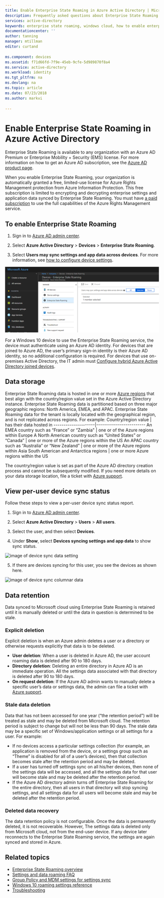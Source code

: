 ```yaml
---
title: Enable Enterprise State Roaming in Azure Active Directory | Microsoft Docs
description: Frequently asked questions about Enterprise State Roaming settings in Windows devices. Enterprise State Roaming provides users with a unified experience across their Windows devices and reduces the time needed for configuring a new device.
services: active-directory
keywords: enterprise state roaming, windows cloud, how to enable enterprise state roaming
documentationcenter: ''
author: tanning
manager: mtillman
editor: curtand

ms.component: devices
ms.assetid: f71d66fd-7f9e-45eb-9cfe-5d989870f8a4
ms.service: active-directory
ms.workload: identity
ms.tgt_pltfrm: na
ms.devlang: na
ms.topic: article
ms.date: 07/23/2018
ms.author: markvi

---
```

# Enable Enterprise State Roaming in Azure Active Directory
Enterprise State Roaming is available to any organization with an Azure AD Premium or Enterprise Mobility + Security
(EMS) license. For more information on how to get an Azure AD subscription, see the [Azure AD product page](https://azure.microsoft.com/services/active-directory).

When you enable Enterprise State Roaming, your organization is automatically granted a free, limited-use license for Azure Rights Management protection from Azure Information Protection. This free subscription is limited to encrypting and decrypting enterprise settings and application data synced by Enterprise State Roaming. You must have [a paid subscription](https://azure.microsoft.com/pricing/details/information-protection/) to use the full capabilities of the Azure Rights Management service.

## To enable Enterprise State Roaming

1. Sign in to [Azure AD admin center](https://aad.portal.azure.com/).

2. Select **Azure Active Directory** &gt; **Devices** &gt; **Enterprise State Roaming**.

3. Select **Users may sync settings and app data across devices**. For more information, see [how to configure device settings](https://docs.microsoft.com/azure/active-directory/device-management-azure-portal).
  
  ![image of device setting labeled Users may sync settings and app data across devices](./media/active-directory-windows-enterprise-state-roaming-enable/device-settings.png)
  
For a Windows 10 device to use the Enterprise State Roaming service, the device must authenticate using an Azure AD identity. For devices that are joined to Azure AD, the user’s primary sign-in identity is their Azure AD identity, so no additional configuration is required. For devices that use on-premises Active Directory, the IT admin must [Configure hybrid Azure Active Directory joined devices](https://docs.microsoft.com/en-us/azure/active-directory/devices/hybrid-azuread-join-manual-steps).

## Data storage
Enterprise State Roaming data is hosted in one or more [Azure regions](https://azure.microsoft.com/regions/) that best align with the country/region value set in the Azure Active Directory instance. Enterprise State Roaming data is partitioned based on three major geographic regions: North America, EMEA, and APAC. Enterprise State Roaming data for the tenant is locally located with the geographical region, and is not replicated across regions.  For example:
Country/region value | has their data hosted in
---------------------|-------------------------
An EMEA country such as “France” or “Zambia" | one or of the Azure regions within Europe 
A North American country such as “United States” or “Canada” | one or more of the Azure regions within the US
An APAC country such as “Australia” or “New Zealand” | one or more of the Azure regions within Asia
South American and Antarctica regions | one or more Azure regions within the US

The country/region value is set as part of the Azure AD directory creation process and cannot be subsequently modified. If you need more details on your data storage location, file a ticket with [Azure support](https://azure.microsoft.com/support/options/).

## View per-user device sync status
Follow these steps to view a per-user device sync status report.

1. Sign in to [Azure AD admin center](https://aad.portal.azure.com/).

2. Select **Azure Active Directory** &gt; **Users** &gt; **All users**.

3. Select the user, and then select **Devices**.

4. Under **Show**, select **Devices syncing settings and app data** to show sync status.
  
  ![image of device sync data setting](./media/active-directory-windows-enterprise-state-roaming-enable/sync-status.png)
  
5. If there are devices syncing for this user, you see the devices as shown here.
  
  ![image of device sync columnar data](./media/active-directory-windows-enterprise-state-roaming-enable/device-status-row.png)

## Data retention
Data synced to Microsoft cloud using Enterprise State Roaming is retained until it is manually deleted or until the data in question is determined to be stale. 

### Explicit deletion
Explicit deletion is when an Azure admin deletes a user or a directory or otherwise requests explicitly that data is to be deleted.

* **User deletion**: When a user is deleted in Azure AD, the user account roaming data is deleted after 90 to 180 days. 
* **Directory deletion**: Deleting an entire directory in Azure AD is an immediate operation. All the settings data associated with that directory is deleted after 90 to 180 days. 
* **On request deletion**: If the Azure AD admin wants to manually delete a specific user’s data or settings data, the admin can file a ticket with [Azure support](https://azure.microsoft.com/support/). 

### Stale data deletion
Data that has not been accessed for one year (“the retention period”) will be treated as stale and may be deleted from Microsoft cloud. The retention period is subject to change but will not be less than 90 days. The stale data may be a specific set of Windows/application settings or all settings for a user. For example:

* If no devices access a particular settings collection (for example, an application is removed from the device, or a settings group such as “Theme” is disabled for all of a user’s devices), then that collection becomes stale after the retention period and may be deleted. 
* If a user has turned off settings sync on all his/her devices, then none of the settings data will be accessed, and all the settings data for that user will become stale and may be deleted after the retention period. 
* If the Azure AD directory admin turns off Enterprise State Roaming for the entire directory, then all users in that directory will stop syncing settings, and all settings data for all users will become stale and may be deleted after the retention period. 

### Deleted data recovery
The data retention policy is not configurable. Once the data is permanently deleted, it is not recoverable. However, The settings data is deleted only from Microsoft cloud, not from the end-user device. If any device later reconnects to the Enterprise State Roaming service, the settings are again synced and stored in Azure.

## Related topics
* [Enterprise State Roaming overview](active-directory-windows-enterprise-state-roaming-overview.md)
* [Settings and data roaming FAQ](active-directory-windows-enterprise-state-roaming-faqs.md)
* [Group Policy and MDM settings for settings sync](active-directory-windows-enterprise-state-roaming-group-policy-settings.md)
* [Windows 10 roaming settings reference](active-directory-windows-enterprise-state-roaming-windows-settings-reference.md)
* [Troubleshooting](active-directory-windows-enterprise-state-roaming-troubleshooting.md)
